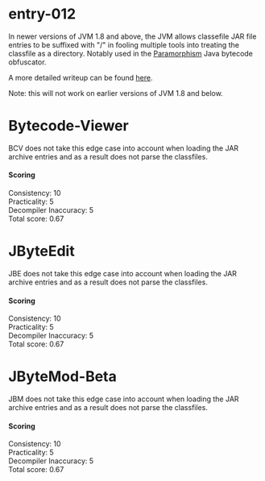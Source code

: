# entry-012

In newer versions of JVM 1.8 and above, the JVM allows classefile JAR file entries to be suffixed
with "/" in fooling multiple tools into treating the classfile as a directory. Notably used in
the [Paramorphism](https://paramorphism.dev/) Java bytecode obfuscator.

A more detailed writeup can be found [here](https://github.com/cookiedragon234/fakedirectory).

Note: this will not work on earlier versions of JVM 1.8 and below.

# Bytecode-Viewer

BCV does not take this edge case into account when loading the JAR archive entries and as a result
does not parse the classfiles.

#### Scoring
Consistency: 10  
Practicality: 5  
Decompiler Inaccuracy: 5  
Total score: 0.67  

# JByteEdit

JBE does not take this edge case into account when loading the JAR archive entries and as a result
does not parse the classfiles.

#### Scoring
Consistency: 10  
Practicality: 5  
Decompiler Inaccuracy: 5  
Total score: 0.67  

# JByteMod-Beta

JBM does not take this edge case into account when loading the JAR archive entries and as a result
does not parse the classfiles.

#### Scoring
Consistency: 10  
Practicality: 5  
Decompiler Inaccuracy: 5  
Total score: 0.67  
